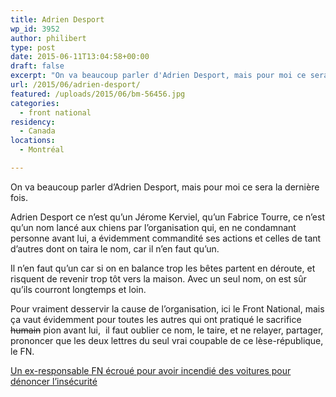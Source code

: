 ```yaml
---
title: Adrien Desport
wp_id: 3952
author: philibert
type: post
date: 2015-06-11T13:04:58+00:00
draft: false
excerpt: "On va beaucoup parler d'Adrien Desport, mais pour moi ce sera la dernière fois. Adrien Desport ce n'est qu'un nom lancé aux chiens par l'organisation qui a évidemment commandité ses actions et celles de tant d'autres dont on taira le nom, car il n'en faut qu'un..."
url: /2015/06/adrien-desport/
featured: /uploads/2015/06/bm-56456.jpg
categories:
  - front national
residency:
  - Canada
locations:
  - Montréal

---
```

On va beaucoup parler d&rsquo;Adrien Desport, mais pour moi ce sera la dernière fois.

Adrien Desport ce n&rsquo;est qu&rsquo;un Jérome Kerviel, qu&rsquo;un Fabrice Tourre, ce n&rsquo;est qu&rsquo;un nom lancé aux chiens par l&rsquo;organisation qui, en ne condamnant personne avant lui, a évidemment commandité ses actions et celles de tant d&rsquo;autres dont on taira le nom, car il n&rsquo;en faut qu&rsquo;un.

Il n&rsquo;en faut qu&rsquo;un car si on en balance trop les bêtes partent en déroute, et risquent de revenir trop tôt vers la maison. Avec un seul nom, on est sûr qu&rsquo;ils courront longtemps et loin.

Pour vraiment desservir la cause de l&rsquo;organisation, ici le Front National, mais ça vaut évidemment pour toutes les autres qui ont pratiqué le sacrifice <del>humain</del> pion avant lui,  il faut oublier ce nom, le taire, et ne relayer, partager, prononcer que les deux lettres du seul vrai coupable de ce lèse-république, le FN.

<a href="https://www.lefigaro.fr/politique/le-scan/citations/2015/06/10/25002-20150610ARTFIG00196-des-militants-fn-admettent-avoir-incendie-des-voitures-pour-denoncer-l-insecurite.php" target="_blank">Un ex-responsable FN écroué pour avoir incendié des voitures pour dénoncer l&rsquo;insécurité</a>